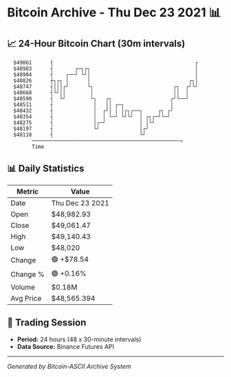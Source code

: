 # Bitcoin Archive - Thu Dec 23 2021 📊

## 📈 24-Hour Bitcoin Chart (30m intervals)

```
  $49061      ┤                                              ┌ 
  $48983      ┤       ┌─┐┌┐                                  │ 
  $48904      ┤    ┌──┘ └┘│                                  │ 
  $48826      ┼┐┌┐ │      │                                ┌┐│ 
  $48747      ┤│││┌┘      └┐                          ┌┐  ┌┘└┘ 
  $48668      ┤└┘││        │                          ││  │    
  $48590      ┤  └┘        └┐   ┌┐                   ┌┘└──┘    
  $48511      ┤             │   ││ ┌─┐               │         
  $48432      ┤             │  ┌┘│ │ │┌┐┌──┐     ┌┐ ┌┘         
  $48354      ┤             │  │ └─┘ └┘└┘  │ ┌┐┌─┘└─┘          
  $48275      ┤             │┌─┘           │ │└┘               
  $48197      ┤             └┘             │┌┘                 
  $48118      ┤                            └┘                  
        ────────────────────────────────────────────────→
        Time
```

## 📊 Daily Statistics

| Metric | Value |
|--------|-------|
| Date | Thu Dec 23 2021 |
| Open | $48,982.93 |
| Close | $49,061.47 |
| High | $49,140.43 |
| Low | $48,020 |
| Change | 🟢 +$78.54 |
| Change % | 🟢 +0.16% |
| Volume | $0.18M |
| Avg Price | $48,565.394 |

## 📅 Trading Session

- **Period:** 24 hours (48 x 30-minute intervals)
- **Data Source:** Binance Futures API

---
*Generated by Bitcoin-ASCII Archive System*
